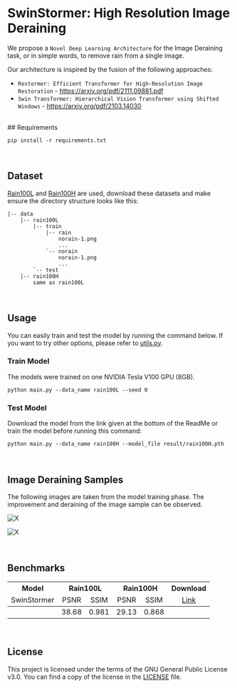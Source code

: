 # SwinStormer: High Resolution Image Deraining
We propose a `Novel Deep Learning Architecture` for the Image Deraining task, or in simple words, to remove rain from a single image.

Our architecture is inspired by the fusion of the following approaches:
- `Restormer: Efficient Transformer for High-Resolution Image Restoration`  - https://arxiv.org/pdf/2111.09881.pdf
- `Swin Transformer: Hierarchical Vision Transformer using Shifted Windows`  - https://arxiv.org/pdf/2103.14030

<br>
## Requirements

```
pip install -r requirements.txt
```
<br>

## Dataset

[Rain100L](https://mega.nz/file/MpgnwYDS#jqyDEyL1U9srLBbEFCPnAOZb2HZTsSrwSvRGQ6m6Dzc) and [Rain100H](https://www.dropbox.com/s/kzbzer5wem37byg/rain100H.zip?dl=0) are used, download these datasets and make 
ensure the directory structure looks like this:
```                           
|-- data     
    |-- rain100L
        |-- train
            |-- rain
                norain-1.png
                ...
            `-- norain
                norain-1.png
                ...
        `-- test                                                        
    |-- rain100H
        same as rain100L
```
<br>


## Usage

You can easily train and test the model by running the command below. If you want to try other options, please refer to
[utils.py](utils.py).

### Train Model
The models were trained on one NVIDIA Tesla V100 GPU (8GB).

```
python main.py --data_name rain100L --seed 0
```

### Test Model
Download the model from the link given at the bottom of the ReadMe or train the model before running this command:
```
python main.py --data_name rain100H --model_file result/rain100H.pth
```
<br>


## Image Deraining Samples

The following images are taken from the model training phase. The improvement and deraining of the image sample can be observed.

![X](sample-1.png)


![X](sample-2.png)

<br>

## Benchmarks

<table>
<thead>
  <tr>
    <th rowspan="1">Model</th>
    <th colspan="2">Rain100L</th>
    <th colspan="2">Rain100H</th>
    <th rowspan="1">Download</th>
  </tr>
  <tr>
  <td align="center">SwinStormer</td>
    <!-- <td align="center"></td> -->
    <td align="center">PSNR</td>
    <td align="center">SSIM</td>
    <td align="center">PSNR</td>
    <td align="center">SSIM</td>
  <td align="center"><a href="https://mega.nz/folder/Ph0DyJJL#XTYf0aa0_sQ61-Y4LiiFmQ">Link</a></td>    
  </tr>
</thead>
<tbody>
  <tr>
    <td align="center"></td>
    <td align="center">38.68</td>
    <td align="center">0.981</td>
    <td align="center">29.13</td>
    <td align="center">0.868</td>
    <!-- <td align="center"><a href="https://mega.nz/folder/Ph0DyJJL#XTYf0aa0_sQ61-Y4LiiFmQ">Link</a></td> -->
  </tr>
</tbody>
</table>

<br>

## License
This project is licensed under the terms of the GNU General Public License v3.0. You can find a copy of the license in the [LICENSE](LICENSE) file.
